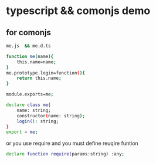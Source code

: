 # typescript && comonjs demo 

##  for comonjs 
```bash
me.js  && me.d.ts

function me(name){
    this.name=name;
}
me.prototype.login=function(){
    return this.name;
}

module.exports=me;

declare class me{
    name: string;
    constructor(name: string);
    login(): string;
}
export = me;

```
or you use require and you must define reuqire funtion 
```bash
declare function require(params:string) :any;
```